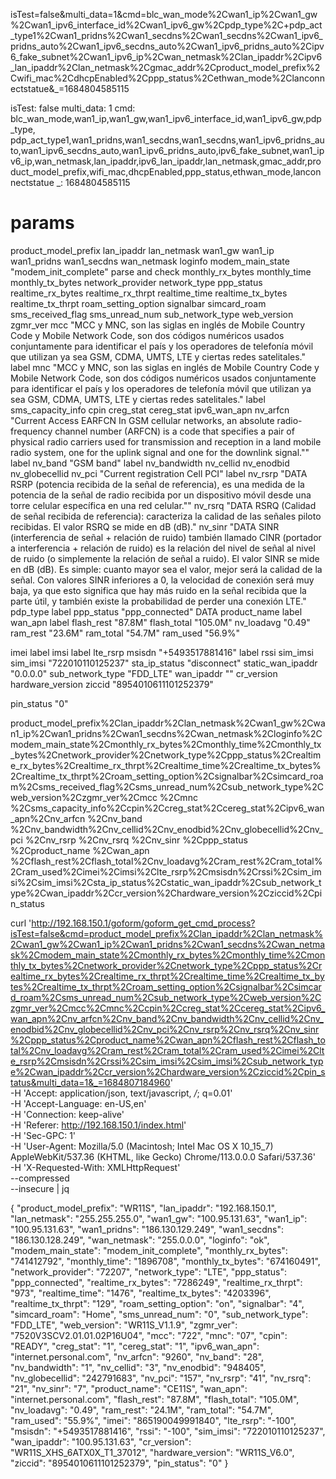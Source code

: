 

isTest=false&multi_data=1&cmd=blc_wan_mode%2Cwan1_ip%2Cwan1_gw%2Cwan1_ipv6_interface_id%2Cwan1_ipv6_gw%2Cpdp_type%2C+pdp_act_type1%2Cwan1_pridns%2Cwan1_secdns%2Cwan1_secdns%2Cwan1_ipv6_pridns_auto%2Cwan1_ipv6_secdns_auto%2Cwan1_ipv6_pridns_auto%2Cipv6_fake_subnet%2Cwan1_ipv6_ip%2Cwan_netmask%2Clan_ipaddr%2Cipv6_lan_ipaddr%2Clan_netmask%2Cgmac_addr%2Cproduct_model_prefix%2Cwifi_mac%2CdhcpEnabled%2Cppp_status%2Cethwan_mode%2Clanconnectstatue&_=1684804585115

isTest: false
multi_data: 1
cmd: blc_wan_mode,wan1_ip,wan1_gw,wan1_ipv6_interface_id,wan1_ipv6_gw,pdp_type, pdp_act_type1,wan1_pridns,wan1_secdns,wan1_secdns,wan1_ipv6_pridns_auto,wan1_ipv6_secdns_auto,wan1_ipv6_pridns_auto,ipv6_fake_subnet,wan1_ipv6_ip,wan_netmask,lan_ipaddr,ipv6_lan_ipaddr,lan_netmask,gmac_addr,product_model_prefix,wifi_mac,dhcpEnabled,ppp_status,ethwan_mode,lanconnectstatue
_: 1684804585115


# params

product_model_prefix
lan_ipaddr
lan_netmask
wan1_gw
wan1_ip
wan1_pridns
wan1_secdns
wan_netmask
loginfo
modem_main_state "modem_init_complete" parse and check
monthly_rx_bytes
monthly_time
monthly_tx_bytes
network_provider
network_type
ppp_status
realtime_rx_bytes
realtime_rx_thrpt
realtime_time
realtime_tx_bytes
realtime_tx_thrpt
roam_setting_option
signalbar
simcard_roam
sms_received_flag
sms_unread_num
sub_network_type
web_version
zgmr_ver
mcc "MCC y MNC, son las siglas en inglés de Mobile Country Code y Mobile Network Code, son dos códigos numéricos usados conjuntamente para identificar el país y los operadores de telefonía móvil que utilizan ya sea GSM, CDMA, UMTS, LTE y ciertas redes satelitales." label
mnc "MCC y MNC, son las siglas en inglés de Mobile Country Code y Mobile Network Code, son dos códigos numéricos usados conjuntamente para identificar el país y los operadores de telefonía móvil que utilizan ya sea GSM, CDMA, UMTS, LTE y ciertas redes satelitales." label
sms_capacity_info
cpin
creg_stat
cereg_stat
ipv6_wan_apn
nv_arfcn "Current Access EARFCN In GSM cellular networks, an absolute radio-frequency channel number (ARFCN) is a code that specifies a pair of physical radio carriers used for transmission and reception in a land mobile radio system, one for the uplink signal and one for the downlink signal."" label
nv_band "GSM band" label
nv_bandwidth
nv_cellid
nv_enodbid
nv_globecellid
nv_pci "Current registration Cell PCI" label
nv_rsrp "DATA RSRP (potencia recibida de la señal de referencia), es una medida de la potencia de la señal de radio recibida por un dispositivo móvil desde una torre celular específica en una red celular.""
nv_rsrq "DATA RSRQ (Calidad de señal recibida de referencia): caracteriza la calidad de las señales piloto recibidas. El valor RSRQ se mide en dB (dB)."
nv_sinr "DATA SINR (interferencia de señal + relación de ruido) también llamado CINR (portador a interferencia + relación de ruido) es la relación del nivel de señal al nivel de ruido (o simplemente la relación de señal a ruido). El valor SINR se mide en dB (dB). Es simple: cuanto mayor sea el valor, mejor será la calidad de la señal. Con valores SINR inferiores a 0, la velocidad de conexión será muy baja, ya que esto significa que hay más ruido en la señal recibida que la parte útil, y también existe la probabilidad de perder una conexión LTE."
pdp_type label
ppp_status "ppp_connected" DATA
product_name label
wan_apn label 
flash_rest "87.8M"
flash_total "105.0M"
nv_loadavg "0.49"
ram_rest "23.6M"
ram_total "54.7M"
ram_used "56.9%"

imei label
imsi label
lte_rsrp
msisdn "+5493517881416" label
rssi
sim_imsi
sim_imsi "722010110125237"
sta_ip_status "disconnect"
static_wan_ipaddr "0.0.0.0"
sub_network_type "FDD_LTE"
wan_ipaddr ""
cr_version
hardware_version
ziccid "8954010611101252379"

pin_status "0"





product_model_prefix%2Clan_ipaddr%2Clan_netmask%2Cwan1_gw%2Cwan1_ip%2Cwan1_pridns%2Cwan1_secdns%2Cwan_netmask%2Cloginfo%2Cmodem_main_state%2Cmonthly_rx_bytes%2Cmonthly_time%2Cmonthly_tx_bytes%2Cnetwork_provider%2Cnetwork_type%2Cppp_status%2Crealtime_rx_bytes%2Crealtime_rx_thrpt%2Crealtime_time%2Crealtime_tx_bytes%2Crealtime_tx_thrpt%2Croam_setting_option%2Csignalbar%2Csimcard_roam%2Csms_received_flag%2Csms_unread_num%2Csub_network_type%2Cweb_version%2Czgmr_ver%2Cmcc %2Cmnc %2Csms_capacity_info%2Ccpin%2Ccreg_stat%2Ccereg_stat%2Cipv6_wan_apn%2Cnv_arfcn %2Cnv_band %2Cnv_bandwidth%2Cnv_cellid%2Cnv_enodbid%2Cnv_globecellid%2Cnv_pci %2Cnv_rsrp %2Cnv_rsrq %2Cnv_sinr %2Cppp_status %2Cproduct_name %2Cwan_apn %2Cflash_rest%2Cflash_total%2Cnv_loadavg%2Cram_rest%2Cram_total%2Cram_used%2Cimei%2Cimsi%2Clte_rsrp%2Cmsisdn%2Crssi%2Csim_imsi%2Csim_imsi%2Csta_ip_status%2Cstatic_wan_ipaddr%2Csub_network_type%2Cwan_ipaddr%2Ccr_version%2Chardware_version%2Cziccid%2Cpin_status


curl 'http://192.168.150.1/goform/goform_get_cmd_process?isTest=false&cmd=product_model_prefix%2Clan_ipaddr%2Clan_netmask%2Cwan1_gw%2Cwan1_ip%2Cwan1_pridns%2Cwan1_secdns%2Cwan_netmask%2Cmodem_main_state%2Cmonthly_rx_bytes%2Cmonthly_time%2Cmonthly_tx_bytes%2Cnetwork_provider%2Cnetwork_type%2Cppp_status%2Crealtime_rx_bytes%2Crealtime_rx_thrpt%2Crealtime_time%2Crealtime_tx_bytes%2Crealtime_tx_thrpt%2Croam_setting_option%2Csignalbar%2Csimcard_roam%2Csms_unread_num%2Csub_network_type%2Cweb_version%2Czgmr_ver%2Cmcc%2Cmnc%2Ccpin%2Ccreg_stat%2Ccereg_stat%2Cipv6_wan_apn%2Cnv_arfcn%2Cnv_band%2Cnv_bandwidth%2Cnv_cellid%2Cnv_enodbid%2Cnv_globecellid%2Cnv_pci%2Cnv_rsrp%2Cnv_rsrq%2Cnv_sinr%2Cppp_status%2Cproduct_name%2Cwan_apn%2Cflash_rest%2Cflash_total%2Cnv_loadavg%2Cram_rest%2Cram_total%2Cram_used%2Cimei%2Clte_rsrp%2Cmsisdn%2Crssi%2Csim_imsi%2Csim_imsi%2Csub_network_type%2Cwan_ipaddr%2Ccr_version%2Chardware_version%2Cziccid%2Cpin_status&multi_data=1&_=1684807184960' \
  -H 'Accept: application/json, text/javascript, */*; q=0.01' \
  -H 'Accept-Language: en-US,en' \
  -H 'Connection: keep-alive' \
  -H 'Referer: http://192.168.150.1/index.html' \
  -H 'Sec-GPC: 1' \
  -H 'User-Agent: Mozilla/5.0 (Macintosh; Intel Mac OS X 10_15_7) AppleWebKit/537.36 (KHTML, like Gecko) Chrome/113.0.0.0 Safari/537.36' \
  -H 'X-Requested-With: XMLHttpRequest' \
  --compressed \
  --insecure | jq


  {
  "product_model_prefix": "WR11S",
  "lan_ipaddr": "192.168.150.1",
  "lan_netmask": "255.255.255.0",
  "wan1_gw": "100.95.131.63",
  "wan1_ip": "100.95.131.63",
  "wan1_pridns": "186.130.129.249",
  "wan1_secdns": "186.130.128.249",
  "wan_netmask": "255.0.0.0",
  "loginfo": "ok",
  "modem_main_state": "modem_init_complete",
  "monthly_rx_bytes": "741412792",
  "monthly_time": "1896708",
  "monthly_tx_bytes": "674160491",
  "network_provider": "72207",
  "network_type": "LTE",
  "ppp_status": "ppp_connected",
  "realtime_rx_bytes": "7286249",
  "realtime_rx_thrpt": "973",
  "realtime_time": "1476",
  "realtime_tx_bytes": "4203396",
  "realtime_tx_thrpt": "129",
  "roam_setting_option": "on",
  "signalbar": "4",
  "simcard_roam": "Home",
  "sms_unread_num": "0",
  "sub_network_type": "FDD_LTE",
  "web_version": "WR11S_V1.1.9",
  "zgmr_ver": "7520V3SCV2.01.01.02P16U04",
  "mcc": "722",
  "mnc": "07",
  "cpin": "READY",
  "creg_stat": "1",
  "cereg_stat": "1",
  "ipv6_wan_apn": "internet.personal.com",
  "nv_arfcn": "9260",
  "nv_band": "28",
  "nv_bandwidth": "1",
  "nv_cellid": "3",
  "nv_enodbid": "948405",
  "nv_globecellid": "242791683",
  "nv_pci": "157",
  "nv_rsrp": "41",
  "nv_rsrq": "21",
  "nv_sinr": "7",
  "product_name": "CE11S",
  "wan_apn": "internet.personal.com",
  "flash_rest": "87.8M",
  "flash_total": "105.0M",
  "nv_loadavg": "0.49",
  "ram_rest": "24.1M",
  "ram_total": "54.7M",
  "ram_used": "55.9%",
  "imei": "865190049991840",
  "lte_rsrp": "-100",
  "msisdn": "+5493517881416",
  "rssi": "-100",
  "sim_imsi": "722010110125237",
  "wan_ipaddr": "100.95.131.63",
  "cr_version": "WR11S_XHS_6ATX0X_T1_37012",
  "hardware_version": "WR11S_V6.0",
  "ziccid": "8954010611101252379",
  "pin_status": "0"
}